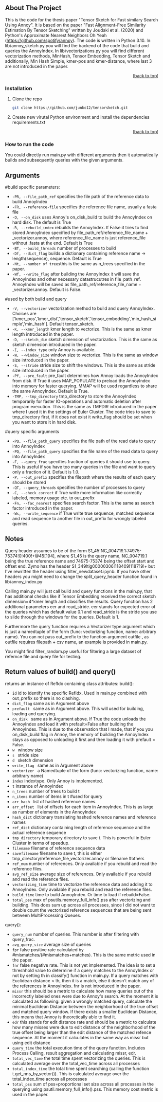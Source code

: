 ## About The Project

This is the code for the thesis paper "Tensor Sketch for Fast similary Search Using Annoy". It is based on the paper "Fast Alignment-Free Similarity Estimation By Tensor Sketching" written by Joudaki et al. (2020) and Python's Approximate Nearest Neighbors Oh Yeah (https://github.com/spotify/annoy). The code is written in Python 3.10. In lib/annoy_sketch.py you will find the backend of the code that build and queries the AnnoyIndex. In lib/vectorizations.py you will find different vectorization methods, MinHash, Tensor Embedding, Tensor Sketch and additionally, Min Hash Simple, kmer-pos and kmer-distance, where last 3 are not introduced in the paper. 
<p align="right">(<a href="#readme-top">back to top</a>)</p>

### Installation

1. Clone the repo
   ```sh
   git clone https://github.com/junbo12/tensorsketch.git
   ```
2. Create new virutal Python environment and install the dependencies requirements.txt
<p align="right">(<a href="#readme-top">back to top</a>)</p>

### How to run the code
You could directly run main.py with different arguments then it automatically builds and subsequently queries with the given arguments.

Arguments
---------------
#build specific parameters:
* ``-PR, --file_path_ref`` specifies the file path of the reference data to build AnnoyIndex
* ``-FR, --reference-file`` specifies the reference file name, usually a fasta file
* ``-O, --on_disk`` uses Annoy's on_disk_build to build the AnnoyIndex on hard disk. The default is True
* ``-R, --rebuild_index`` rebuilds the AnnoyIndex. If False it tries to find stored AnnoyIndex specified by file_path_ref/reference_file_name + _vectorizer.annoy, where reference_file_name is just reference_file without .fasta at the end. Default is True
* ``-BT, --build_threads`` number of processes to build
* ``-Df, --dict_flag`` builds a dictionary containing reference name -> length(sequence), sequence. Default is True
* ``-Nt, --number of trees``this is the same as n_trees specified in the paper.
* ``-Wf, --write_flag`` after building the AnnoyIndex it will save the AnnoyIndex and other necessary datastrucutres in file_path_ref. AnnoyIndex will be saved as file_path_ref/reference_file_name + _vectorizer.annoy. Default is False.

#used by both build and query
* ``-V, --vectorizer`` vectorization method to build and query AnnoyIndex. Choices are ['kmer_pos','kmer_dist','tensor_sketch','tensor_embedding','min_hash_simple','min_hash']. Default tensor_sketch.
* ``-K, --kmer_length`` kmer length to vectorize. This is the same as kmer length introduced in the paper.
* ``-D, --sketch_dim`` sketch dimension of vectorization. This is the same as sketch dimension introduced in the paper.
* ``-I, --index_type`` only Annoy is available.
* ``-W, --window_size`` window size to vectorize. This is the same as window size introduced in the paper.
* ``-S, --stride`` stride size to shift the windows. This is the same as stride size introduced in the paper.
* ``-Pf, --pre_fault`` pre_fault determines how Annoy loads the AnnoyIndex from disk. If True it uses MAP_POPULATE to preload the AnnoyIndex into memory for faster querying. MMAP will be used regardless to share the same AnnoyIndex. Default is True.
* ``-TMP, --tmp_directory`` tmp_directory to store the AnnoyIndex temporarily for faster IO-operations and automatic deletion after program execution. This is the same as TMPDIR introduced in the paper where I used it in the settings of Euler Cluster. The code tries to save to tmp_directory first, if it does not exist it write_flag should be set when you want to store it in hard disk.

#query specific arguments
* ``-PQ, --file_path_query`` specifies the file path of the read data to query into AnnoyIndex
*  ``-PQ, --file_path_query`` specifies the file name of the read data to query into AnnoyIndex
*  ``-F, --query_frac`` specifies fraction of queries it should use to query. This is useful if you have too many queries in the file and want to query only a fraction of it. Default is 1.0.
*  ``-P, --out_prefix`` specifies the filepath where the results of each query should be stored
*  ``-QT, --query_threads`` specifies the number of processes to query
*  ``-C, --check_correct`` if True write more information like correctly labeled, memory usage etc. to out_prefix
*  ``-Fn, --fac_nearest`` specifies search factor. This is the same as search factor introduced in the paper.
*  ``-Ws, --write_sequence`` if True write true sequence, matched sequence and read sequence to another file in out_prefix for wrongly labeled queries.
  
Notes
---------------
Query header assumes to be of the form S1_45!NC_004719.1:74975-75374!0!400!+@45[194], where S1_45 is the query name, NC_004719.1 being the true reference name and 74975-75374 being the offset start and offset end.
Zymo has the header S1_349!tig00000306!118409!118719!+ but I've rewritten the header using filter_newdataset.ipynb. If you have other headers you might need to change the split_query_header function found in lib/annoy_index.py

Calling main.py will just call build and query functions in the main.py, that has additional checks like if Tensor Embedding received the correct sketch dimension=4^kmer length and classifies the results. Query function has 2 additional parameters eer and read_stride. eer stands for expected error of the queries which has default value 0.1 and read_stride is the stride you use to slide through the windows for the queries. Default is 1.

Furthermore the query function requires a Vectorizer type argument which is just a namedtuple of the form (func: vectorizing function, name: arbitrary name). You can not pass out_prefix to the function argument outfile , as outfile requires filepath + csv name, an example is provided in main.py.

You might find filter_random.py useful for filtering a large dataset of refernce file and query file for testing.

Return values of build() and query()
---------------
returns an instance of RefIdx containing class attributes:
build():
* ``id`` id to identify the specific RefIdx. Used in main.py combined with out_prefix so there is no clashing.
* ``dict_flag`` same as in Argument above
*  ``prefault `` same as in Argument above. This will used for building, loading and querying.
*  ``on_disk `` same as in Argument above. If True the code unloads the AnnoyIndex and load it with prefault=False after building the AnnoyIndex. This is due to the observation that I made, that if you you on_disk_build flag in Annoy, the memory of building the AnnoyIndex stays as opposed to unloading it first and then loading it with prefault = False.
*  ``w `` window size
*  ``s `` stride size
*  ``d `` sketch dimension
*  ``write_flag `` same as in Argument above
*  ``vectorizer `` a Namedtuple of the form (func: vectorizing function, name: arbitrary name)
*  ``index`` indextype. Only Annoy is implemented.
*  ``t`` instance of AnnoyIndex
*  ``n_trees`` number of trees to build t
*  ``n_items`` number of items in t
#used for query
*  ``arr_hash `` list of hashed reference names
*  ``arr_offset `` list of offsets for each item in AnnoyIndex. This is as large as number of elements in the AnnoyIndex
*  ``hash_dict`` dictionary translating hashed reference names and reference names
*  ``ref_dict`` dictionary containing length of reference sequence and the actual reference sequence
*  ``tmp_directory`` temporary directory to save t. This is powerful in Euler Cluster in terms of speedup.
* ``filename`` filename of reference sequence data
* ``savefilename`` filename to save t, this is either tmp_directory/reference_file_vectorizer.annoy or filename
#others
*  ``ref_num`` number of references. Only available if you rebuild and read the reference files.
*  ``avg_ref_size`` average size of references. Only available if you rebuild and read the reference files.
*  ``vectorizing_time`` time to vectorize the reference data and adding it to AnnoyIndex. Only available if you rebuild and read the reference files.
*  ``build_time`` time to build AnnoyIndex. Or time to load if rebuild=False.
*  ``total_pss`` max of psutils.memory_full_info().pss after vectorizing and building. This does sum up across all processes, since I did not want to double count the vectorized reference sequences that are being sent between MultiProcessing Queues.


query():
* ``query_num`` number of queries. This number is after filtering with query_frac.
* ``avg_query_size`` average size of queries
* ``fpr`` false positive rate calculated by #mismatches/(#mismatches+matches). This is the same metric used in the paper.
* ``fnr`` false negative rate. This is not yet implemented. The idea is to set a threshhold value to determine if a query matches to the AnnoyIndex or not by setting th in classify() function in main.py. If a query matches with Euclidean distance < th, then it is a match, else it doesn't match any of the references in AnnoyIndex. fnr is not introduced in the paper.
* ``missr`` this should be a metric to calculate how many queries out of the incorrectly labeled ones were due to Annoy's search. At the moment it is calculated as following: given a wrongly matched query, calculate the minimal Euclidean Distance between the neighborhood of the true offset and matched query window. If there exists a smaller Euclidean Distance, this means that Annoy is theoretically able to find it.
* ``edr`` this stands for edit distance rate and should be a metric to calculate how many misses were due to edit distance of the neighborhood of the true offset being larger than the edit distance of the matched refence sequence. At the moment it calculates in the same way as missr but using edit distance
* ``query_time`` the total execution time of the query function. Includes Process Calling, result aggregation and calculating missr, edr.
* ``total_vec_time`` the total time spent vectorizing the queries. This is calculated average over the total_vec_time across all processes
* ``total_index_time`` the total time spent searching (calling the function t.get_nns_by_vector()). This is calculated average over the total_index_time across all processes
* ``total_pss`` sum of pss=proportional set size across all processes in the querying using psutil.memory_full_info().pss. This memory cost metric is used in the paper.
